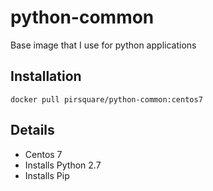 # python-common
Base image that I use for python applications

## Installation

    docker pull pirsquare/python-common:centos7

## Details
- Centos 7
- Installs Python 2.7
- Installs Pip
